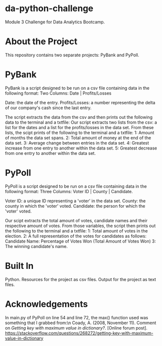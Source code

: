 # da-python-challenge
Module 3 Challenge for Data Analytics Bootcamp.

# About the Project
This repository contains two separate projects: PyBank and PyPoll.

# PyBank
PyBank is a script designed to be run on a csv file containing data in the following format:
Two Columns: Date | Profits/Losses

Date: the date of the entry.
Profits/Losses: a number representing the delta of our company's cash since the last entry.

The script extracts the data from the csv and then prints out the following data to the terminal and a txtfile:
Our script extracts two lists from the csv: a list for the dates and a list for the profits/losses in the data set.
From these lists, the scipt prints of the following to the terminal and a txtfile:
1: Amount of months the data set spans.
2: Total amount of money at the end of the data set.
3: Average change between entries in the data set.
4: Greatest increase from one entry to another within the data set.
5: Greatest decrease from one entry to another within the data set.

# PyPoll
PyPoll is a script designed to be run on a csv file containing data in the following format:
Three Columns: Voter ID | County | Candidate.

Voter ID: a unique ID representing a 'voter' in the data set.
County: the county in which the 'voter' voted.
Candidate: the person for which the 'voter' voted.

Our scipt extracts the total amount of votes, candidate names and their respective amount of votes.
From those variables, the script then prints out the following to the terminal and a txtfile:
1: Total amount of votes in the election.
2: A full representation of the votes for candidates as follows:
   Candidate Name: Percentage of Votes Won (Total Amount of Votes Won)
3: The winning candidate's name.

# Built In
Python.
Resources for the project as csv files.
Output for the project as text files.

# Acknowledgements
In main.py of PyPoll on line 54 and line 72, the max() function used was something that I grabbed from:\n
Coady, A. (2008, November 11). Comment on _Getting key with maximum value in dictionary?_. [Online forum post]. 
  https://stackoverflow.com/questions/268272/getting-key-with-maximum-value-in-dictionary
